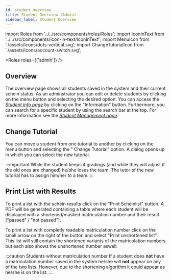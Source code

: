 ```yaml
---
id: student_overview
title: Student Overview (Admin)
sidebar_label: Student Overview
---
```


import Roles from '../../src/components/roles/Roles';
import IconInText from '../../src/components/icon-in-text/IconInText';
import MenuIcon from './assets/icons/dots-vertical.svg';
import ChangeTutorialIcon from './assets/icons/account-switch.svg';

<Roles roles={['admin']} />

## Overview

The overview page shows all students saved in the system and their current schein status. As an adminstrator you can edit or delete students by clicking on the menu button <IconInText icon={MenuIcon} /> and selecting the desired option. You can access the [_Student info page_](./student_info) by clicking on the "Information" button. Furthermore, you can search for a specific student by using the search bar at the top. For more information see the [_Student Management page_](./student_management).

## Change Tutorial

You can move a student from one tutorial to another by clicking on the menu button <IconInText icon={MenuIcon} /> and selecting the "<IconInText icon={ChangeTutorialIcon} /> Change Tutorial" option. A dialog opens up in which you can select the new tutorial.

:::important
While the student keeps it gradings (and while they will adjust if the old ones are changed) he/she loses the team. The tutor of the new tutorial has to assign him/her to a team.
:::

## Print List with Results

To print a list with the schein results click on the "Print Scheinlist" button. A PDF will be generated containing a table where each student will be displayed with a shortened/masked matriculation number and their result ("passed" / "not passed").

To print a list with completly readable matriculation number click on the small arrow on the right of the button and select "Print unshortened list". This list will still contain the shortened variants of the matriculation numbers but each also shows the unshortened number aswell.

:::caution Students without matriculation number
If a student does **not** have a matriculation number saved in the system he/she will **not** appear on any of the two lists. However, due to the shortening algorithm it could appear as he/she is on the list.
:::
